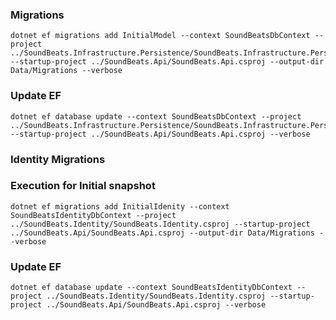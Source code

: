 ### Migrations

```console
dotnet ef migrations add InitialModel --context SoundBeatsDbContext --project ../SoundBeats.Infrastructure.Persistence/SoundBeats.Infrastructure.Persistence.csproj --startup-project ../SoundBeats.Api/SoundBeats.Api.csproj --output-dir Data/Migrations --verbose
```

### Update EF

```console
dotnet ef database update --context SoundBeatsDbContext --project ../SoundBeats.Infrastructure.Persistence/SoundBeats.Infrastructure.Persistence.csproj --startup-project ../SoundBeats.Api/SoundBeats.Api.csproj --verbose
```


### Identity Migrations

### Execution for Initial snapshot
```console
dotnet ef migrations add InitialIdenity --context SoundBeatsIdentityDbContext --project ../SoundBeats.Identity/SoundBeats.Identity.csproj --startup-project ../SoundBeats.Api/SoundBeats.Api.csproj --output-dir Data/Migrations --verbose
```

### Update EF
```console
dotnet ef database update --context SoundBeatsIdentityDbContext --project ../SoundBeats.Identity/SoundBeats.Identity.csproj --startup-project ../SoundBeats.Api/SoundBeats.Api.csproj --verbose
```

